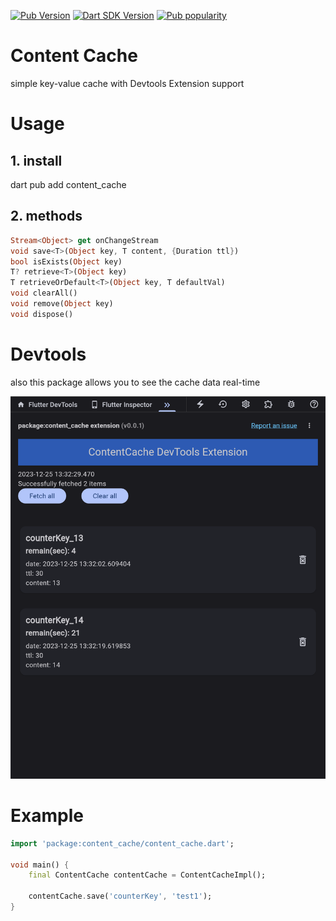 [![Pub Version](https://badgen.net/pub/v/content_cache)](https://pub.dev/packages/content_cache/)
[![Dart SDK Version](https://badgen.net/pub/sdk-version/content_cache)](https://pub.dev/packages/content_cache/)
[![Pub popularity](https://badgen.net/pub/popularity/content_cache)](https://pub.dev/packages/content_cache/score)


# Content Cache
simple key-value cache with Devtools Extension support

# Usage
## 1. install
dart pub add content_cache

## 2. methods
```dart
Stream<Object> get onChangeStream
void save<T>(Object key, T content, {Duration ttl})
bool isExists(Object key)
T? retrieve<T>(Object key)
T retrieveOrDefault<T>(Object key, T defaultVal)
void clearAll()
void remove(Object key)
void dispose()
```

# Devtools
also this package allows you to see the cache data real-time

![Screenshot](images/devtools_1.png)


# Example

```dart
import 'package:content_cache/content_cache.dart';

void main() {
    final ContentCache contentCache = ContentCacheImpl();

    contentCache.save('counterKey', 'test1');
}
```